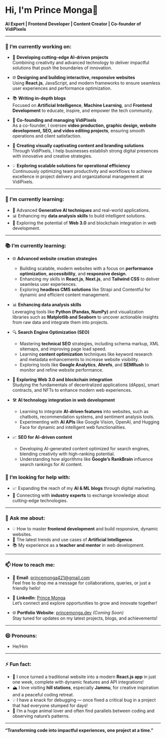 # Hi, I'm Prince Monga👋  
**AI Expert | Frontend Developer | Content Creator | Co-founder of VidiPixels**

---

### 🔭 **I’m currently working on:**

- 🚀 **Developing cutting-edge AI-driven projects**  
   Combining creativity and advanced technology to deliver impactful solutions that push the boundaries of innovation.  

- 🌐 **Designing and building interactive, responsive websites**  
   Using **React.js**, JavaScript, and modern frameworks to ensure seamless user experiences and performance optimization.  

- 📚 **Writing in-depth blogs**  
   Focused on **Artificial Intelligence**, **Machine Learning**, and **Frontend Development** to educate, inspire, and empower the tech community.  

- 🏢 **Co-founding and managing VidiPixels**  
   As a co-founder, I oversee **video production, graphic design, website development, SEO, and video editing projects**, ensuring smooth operations and client satisfaction.  

- 🎨 **Creating visually captivating content and branding solutions**  
   Through VidiPixels, I help businesses establish strong digital presences with innovative and creative strategies.  

- 💡 **Exploring scalable solutions for operational efficiency**  
   Continuously optimizing team productivity and workflows to achieve excellence in project delivery and organizational management at VidiPixels.  

---

### 🌱 **I’m currently learning:**
- 🤖 Advanced **Generative AI techniques** and real-world applications.
- 📊 Enhancing my **data analysis skills** to build intelligent solutions.
- 🧩 Exploring the potential of **Web 3.0** and blockchain integration in web development.

---

### 📚 **I’m currently learning:**

- 🌐 **Advanced website creation strategies**  
   - Building scalable, modern websites with a focus on **performance optimization**, **accessibility**, and **responsive design**.  
   - Enhancing my skills in **React.js**, **Next.js**, and **Tailwind CSS** to deliver seamless user experiences.  
   - Exploring **headless CMS solutions** like Strapi and Contentful for dynamic and efficient content management.  

- 📊 **Enhancing data analysis skills**  
   Leveraging tools like **Python (Pandas, NumPy)** and visualization libraries such as **Matplotlib and Seaborn** to uncover actionable insights from raw data and integrate them into projects.  

- 🔍 **Search Engine Optimization (SEO)**  
   - Mastering **technical SEO** strategies, including schema markup, XML sitemaps, and improving page load speed.  
   - Learning **content optimization** techniques like keyword research and metadata enhancements to increase website visibility.  
   - Exploring tools like **Google Analytics**, **Ahrefs**, and **SEMRush** to monitor and refine website performance.  

- 🧩 **Exploring Web 3.0 and blockchain integration**  
   Studying the fundamentals of decentralized applications (dApps), smart contracts, and NFTs to enhance modern web experiences.  

- 🛠️ **AI technology integration in web development**  
   - Learning to integrate **AI-driven features** into websites, such as chatbots, recommendation systems, and sentiment analysis tools.  
   - Experimenting with **AI APIs** like Google Vision, OpenAI, and Hugging Face for dynamic and intelligent web functionalities.  

- 📈 **SEO for AI-driven content**  
   - Developing AI-generated content optimized for search engines, blending creativity with high-ranking potential.  
   - Understanding how algorithms like **Google’s RankBrain** influence search rankings for AI content.  


### 🤔 **I’m looking for help with:**
- 📈 Expanding the reach of my **AI & ML blogs** through digital marketing.
- 🤝 Connecting with **industry experts** to exchange knowledge about cutting-edge technologies.

---

### 💬 **Ask me about:**
- 💡 How to master **frontend development** and build responsive, dynamic websites.
- 🤖 The latest trends and use cases of **Artificial Intelligence**.
- 📚 My experience as a **teacher and mentor** in web development.

---

### 📫 **How to reach me:**

- 📧 **Email**: [princemonga421@gmail.com](mailto:princemonga421@gmail.com)  
   Feel free to drop me a message for collaborations, queries, or just a friendly hello!  

- 💼 **LinkedIn**: [Prince Monga](https://www.linkedin.com/in/prince-monga-/)  
   Let’s connect and explore opportunities to grow and innovate together!  

- 🌐 **Portfolio Website**: [princemonga.dev](#) *(Coming Soon)*  
   Stay tuned for updates on my latest projects, blogs, and achievements!  


---

### 😄 **Pronouns:**
- He/Him

---

### ⚡ **Fun fact:**

- 🌟 I once turned a traditional website into a modern **React.js app** in just one week, complete with dynamic features and API integrations!  
- 🏔️ I love visiting **hill stations**, especially **Jammu**, for creative inspiration and a peaceful coding retreat.  
- 💡 I have a knack for debugging — once fixed a critical bug in a project that had everyone stumped for days!  
- 🐾 I’m a huge animal lover and often find parallels between coding and observing nature’s patterns.  

---

**“Transforming code into impactful experiences, one project at a time.”**
